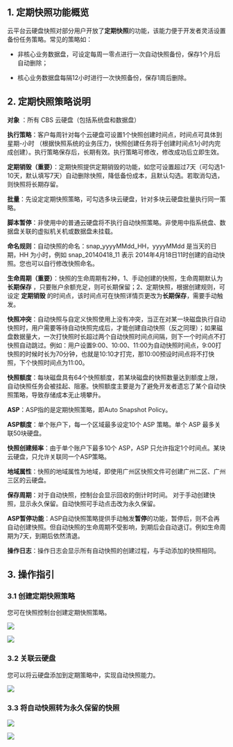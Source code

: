 ## 1. 定期快照功能概览

云平台云硬盘快照对部分用户开放了**定期快照**的功能，该能力便于开发者灵活设置备份任务策略。常见的策略如：

- 非核心业务数据盘，可设定每周一零点进行一次自动快照备份，保存1个月后自动删除；
 
- 核心业务数据盘每隔12小时进行一次快照备份，保存1周后删除。
  
## 2. 定期快照策略说明

**对象** ：所有 CBS 云硬盘（包括系统盘和数据盘）

 **执行策略**：客户每周针对每个云硬盘可设置1个快照创建时间点，时间点可具体到星期-小时 （根据快照系统的业务压力，快照创建任务将于创建时间点1小时内完成创建）。执行策略保存后，长期有效。执行策略可修改，修改成功后立即生效。

**定期销毁（重要）**：定期快照提供定期销毁的功能，如您可设置超过7天（可勾选1-10天，默认填写7天）自动删除快照，降低备份成本，且默认勾选。若取消勾选，则快照将长期存留。

**批量**：先设定定期快照策略，可勾选多块云硬盘，针对多块云硬盘批量执行同一策略。
 
 **脚本暂停**：非使用中的普通云硬盘将不执行自动快照策略。非使用中指系统盘、数据盘关联的虚拟机关机或数据盘未挂载。

 **命名规则**：自动快照的命名：snap_yyyyMMdd_HH，yyyyMMdd 是当天的日期，HH 为小时，例如 snap_20140418_11 表示 2014年4月18日11时创建的自动快照。您也可以自行修改快照命名。

**生命周期（重要）**：快照的生命周期有2种，1、手动创建的快照，生命周期默认为 **长期保存** ，只要账户余额充足，则可长期保留；2、定期快照，根据创建规则，可设定 **定期销毁** 的时间点，该时间点可在快照详情页更改为**长期保存**，需要手动触发。

**快照冲突**：自动快照与自定义快照使用上没有冲突，当正在对某一块磁盘执行自动快照时，用户需要等待自动快照完成后，才能创建自动快照（反之同理）；如果磁盘数据量大，一次打快照时长超过两个自动快照时间点间隔，则下一个时间点不打快照自动跳过。例如：用户设置9:00、10:00、11:00为自动快照时间点，9:00打快照的时候时长为70分钟，也就是10:10才打完，那10:00预设时间点将不打快照，下个快照时间点为11:00。

 **快照额度**：每块磁盘具有64个快照额度，若某块磁盘的快照数量达到额度上限，自动快照任务会被挂起、阻塞。快照额度主要是为了避免开发者遗忘了某个自动快照策略，导致存储成本无止境攀升。
 
 **ASP**：ASP指的是定期快照策略，即Auto Snapshot Policy。

 **ASP额度**：单个账户下，每一个区域最多设定10个 ASP 策略。单个 ASP 最多关联50块硬盘。

**快照创建频率**：由于单个账户下最多10个 ASP，ASP 只允许指定1个时间点。某块云硬盘，只允许关联同一个ASP策略。

 **地域属性**：快照的地域属性为地域，即使用广州区快照文件可创建广州二区、广州三区的云硬盘。

 **保存周期**：对于自动快照，控制台会显示回收的倒计时时间。 对于手动创建快照，显示永久保留。自动快照可手动点击改为永久保留。

 
**ASP暂停功能**：ASP自动快照策略提供手动触发**暂停**的功能，暂停后，则不会再自动创建快照。但自动快照的生命周期不受影响，到期后会自动退订。例如生命周期为7天，到期后依然清退。

 
**操作日志**：操作日志会显示所有自动快照的创建过程，与手动添加的快照相同。
 

## 3. 操作指引


### 3.1 创建定期快照策略

您可在快照控制台创建定期快照策略。

![](http://imgcache.tcecqpoc.fsphere.cn/image/mc.qcloudimg.com/static/img/da713a35fc8e204baec28a4a61f4e418/image.jpg)

![](http://imgcache.tcecqpoc.fsphere.cn/image/mc.qcloudimg.com/static/img/dffffb2a9248765fd1782bceb57e001b/image.jpg)


### 3.2 关联云硬盘

您可以将云硬盘添加到定期策略中，实现自动快照能力。

![](http://imgcache.tcecqpoc.fsphere.cn/image/mc.qcloudimg.com/static/img/6aebd3dfb757ba73a2047d61fd56c2ed/image.jpg)


### 3.3 将自动快照转为永久保留的快照

![](http://imgcache.tcecqpoc.fsphere.cn/image/mc.qcloudimg.com/static/img/6238e66c512784793558bc0e23692e3c/image.jpg)

![](http://imgcache.tcecqpoc.fsphere.cn/image/mc.qcloudimg.com/static/img/db861fd909ed450ac3a10dbfc507490a/image.jpg)

